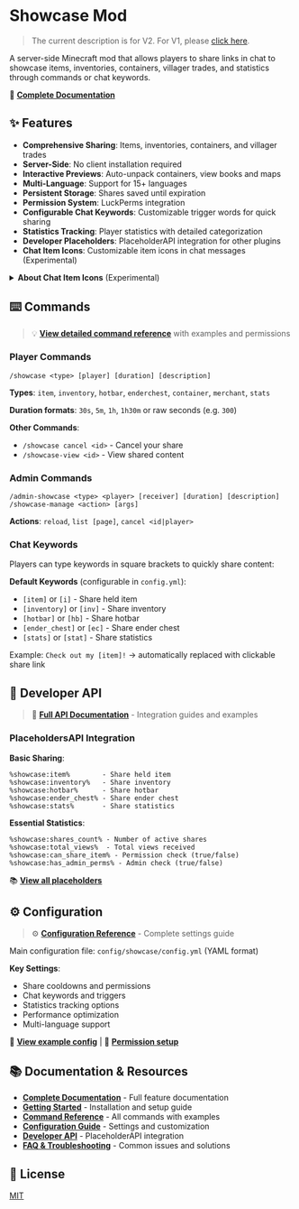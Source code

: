 # Showcase Mod

> The current description is for V2. For V1, please [click here](https://modrinth.com/mod/showcase/version/1.1.0+mc1.21.6).

A server-side Minecraft mod that allows players to share links in chat to showcase items, inventories, containers, villager trades, and statistics through commands or chat keywords.

📖 **[Complete Documentation](https://showcase-fabric.vercel.app)**

## ✨ Features

- **Comprehensive Sharing**: Items, inventories, containers, and villager trades
- **Server-Side**: No client installation required
- **Interactive Previews**: Auto-unpack containers, view books and maps
- **Multi-Language**: Support for 15+ languages
- **Persistent Storage**: Shares saved until expiration
- **Permission System**: LuckPerms integration
- **Configurable Chat Keywords**: Customizable trigger words for quick sharing
- **Statistics Tracking**: Player statistics with detailed categorization
- **Developer Placeholders**: PlaceholderAPI integration for other plugins
- **Chat Item Icons**: Customizable item icons in chat messages (Experimental)

<details>
<summary><strong>About Chat Item Icons</strong> (Experimental)</summary>

Displays item icons in chat messages for shared items.

**Why Resource Pack?** As a server-side mod, we use Minecraft's custom font system to render icons.

**Setup**:
1. Generate resource pack at [IconifyCraft](https://iconifycraft.vercel.app/)
2. Host the pack on a web server
3. Enable in `config/showcase/config.yml`: `itemIcons.enabled = true`
4. Add to `server.properties`:
   ```properties
   resource-pack=<your-hosted-pack-url>
   resource-pack-sha1=<pack-sha1-hash>
   require-resource-pack=true
   ```

**Config Options**:
```yaml
itemIcons:
  enabled: false                    # Enable/disable icons
  fontNamespace: "iconifycraft"     # Resource pack namespace
  includeInItemNames: true          # Show icons in item names
```

⚠Warning: Experimental feature. Current support for displaying blocks, including chests and ender chests, is incomplete.
</details>

## ⌨️ Commands

> 💡 **[View detailed command reference](https://showcase-fabric.vercel.app/docs/commands)** with examples and permissions

### Player Commands

```
/showcase <type> [player] [duration] [description]
```
**Types**: `item`, `inventory`, `hotbar`, `enderchest`, `container`, `merchant`, `stats`

**Duration formats**: `30s`, `5m`, `1h`, `1h30m` or raw seconds (e.g. `300`)

**Other Commands**:
- `/showcase cancel <id>` - Cancel your share
- `/showcase-view <id>` - View shared content

### Admin Commands
```
/admin-showcase <type> <player> [receiver] [duration] [description]
/showcase-manage <action> [args]
```

**Actions**: `reload`, `list [page]`, `cancel <id|player>`

### Chat Keywords

Players can type keywords in square brackets to quickly share content:

**Default Keywords** (configurable in `config.yml`):
- `[item]` or `[i]` - Share held item
- `[inventory]` or `[inv]` - Share inventory
- `[hotbar]` or `[hb]` - Share hotbar
- `[ender_chest]` or `[ec]` - Share ender chest
- `[stats]` or `[stat]` - Share statistics

Example: `Check out my [item]!` → automatically replaced with clickable share link

## 🔌 Developer API

> 🔗 **[Full API Documentation](https://showcase-fabric.vercel.app/docs/developers)** - Integration guides and examples

### PlaceholdersAPI Integration

**Basic Sharing**:
```
%showcase:item%        - Share held item
%showcase:inventory%   - Share inventory
%showcase:hotbar%      - Share hotbar
%showcase:ender_chest% - Share ender chest
%showcase:stats%       - Share statistics
```

**Essential Statistics**:
```
%showcase:shares_count% - Number of active shares
%showcase:total_views%  - Total views received
%showcase:can_share_item% - Permission check (true/false)
%showcase:has_admin_perms% - Admin check (true/false)
```

📚 **[View all placeholders](https://showcase-fabric.vercel.app/docs/developers/placeholderapi)**

## ⚙️ Configuration

> ⚙️ **[Configuration Reference](https://showcase-fabric.vercel.app/docs/configuration)** - Complete settings guide

Main configuration file: `config/showcase/config.yml` (YAML format)

**Key Settings**:
- Share cooldowns and permissions
- Chat keywords and triggers
- Statistics tracking options
- Performance optimization
- Multi-language support

📖 **[View example config](https://showcase-fabric.vercel.app/docs/configuration/config-file)** | 🔐 **[Permission setup](https://showcase-fabric.vercel.app/docs/configuration/permissions)**

## 📚 Documentation & Resources

- **[Complete Documentation](https://showcase-fabric.vercel.app)** - Full feature documentation
- **[Getting Started](https://showcase-fabric.vercel.app/docs/getting-started)** - Installation and setup guide
- **[Command Reference](https://showcase-fabric.vercel.app/docs/commands)** - All commands with examples
- **[Configuration Guide](https://showcase-fabric.vercel.app/docs/configuration)** - Settings and customization
- **[Developer API](https://showcase-fabric.vercel.app/docs/developers)** - PlaceholderAPI integration
- **[FAQ & Troubleshooting](https://showcase-fabric.vercel.app/docs/support/faq)** - Common issues and solutions

## 📝 License

[MIT](./LICENSE)
